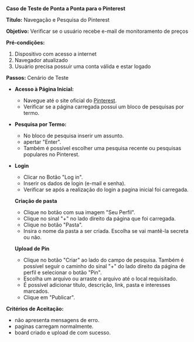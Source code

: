 **Caso de Teste de Ponta a Ponta para o Pinterest**

**Título:** Navegação e Pesquisa do Pinterest

**Objetivo:** Verificar se o usuário recebe e-mail de monitoramento de preços

**Pré-condições:** 
1. Dispositivo com acesso a internet
2. Navegador atualizado
3. Usuário precisa possuir uma conta válida e estar logado 

**Passos:** Cenário de Teste

-  **Acesso à Página Inicial:**
   - Navegue até o site oficial do [Pinterest](https://br.pinterest.com).
   - Verificar se a página carregada possui um bloco de pesquisas por termo.

-  **Pesquisa por Termo:**
    - No bloco de pesquisa inserir um assunto.
    - apertar "Enter".
    - Também é possível escolher uma pesquisa recente ou pesquisas populares no Pinterest.

-  **Login**
    - Clicar no Botão "Log in".
    - Inserir os dados de login (e-mail e senha).
    - Verificar se após a realização do login a pagina inicial foi carregada.

    **Criação de pasta**
    - Clique no botão com sua imagem "Seu Perfil".
    - Clique no sinal "+" no lado direito da página que foi carregada.
    - Clique no botão "Pasta".
    - Insira o nome da pasta a ser criada. Escolha se vai mantê-la secreta ou não.

    **Upload de Pin**
    - Clique no botão "Criar" ao lado do campo de pesquisa. Também é possível seguir o caminho do sinal "+" do lado direito da página de perfil e selecionar o botão "Pin".
    - Escolha um arquivo ou arraste o arquivo até o local requisitado.
    - É possível adicionar título, descrição, link, pasta e interesses marcados.
    - Clique em "Publicar".

**Critérios de Aceitação:**
- não apresenta mensagens de erro.
- paginas carregam normalmente.
- board criado e upload de com sucesso.
